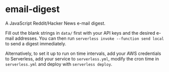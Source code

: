 # email-digest
A JavaScript Reddit/Hacker News e-mail digest.

Fill out the blank strings in `data/` first with your API keys and the desired e-mail addresses. You can then run `serverless invoke --function send local` to send a digest immediately.

Alternatively, to set it up to run on time intervals, add your AWS credentials to Serverless, add your service to `serverless.yml`, modify the cron time in `serverless.yml` and deploy with `serverless deploy`. 
